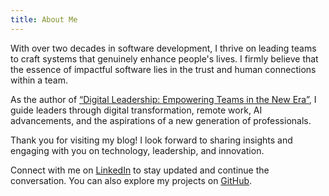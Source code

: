 ```yaml
---
title: About Me
---
```

With over two decades in software development, I thrive on leading teams to craft systems that genuinely enhance people's lives. I firmly believe that the essence of impactful software lies in the trust and human connections within a team.

As the author of [“Digital Leadership: Empowering Teams in the New Era”](https://drive.google.com/file/d/1QtV5slL8UXGuLE2pG_8TRIP1DTfB4C9I/view?usp=drive_link), I guide leaders through digital transformation, remote work, AI advancements, and the aspirations of a new generation of professionals.

Thank you for visiting my blog! I look forward to sharing insights and engaging with you on technology, leadership, and innovation. 

Connect with me on [LinkedIn](https://www.linkedin.com/in/lucianoayres) to stay updated and continue the conversation. You can also explore my projects on [GitHub](https://github.com/lucianoayres/). 
